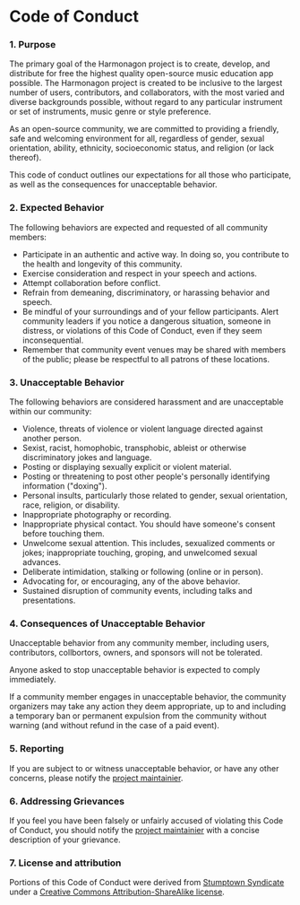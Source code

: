 # Code of Conduct

### 1. Purpose

The primary goal of the Harmonagon project is to create, develop, and distribute for free the highest quality open-source music education app possible. The Harmonagon project is created to be inclusive to the largest number of users, contributors, and collaborators, with the most varied and diverse backgrounds possible, without regard to any particular instrument or set of instruments, music genre or style preference.

As an open-source community, we are committed to providing a friendly, safe and welcoming environment for all, regardless of gender, sexual orientation, ability, ethnicity, socioeconomic status, and religion (or lack thereof).

This code of conduct outlines our expectations for all those who participate, as well as the consequences for unacceptable behavior.

### 2. Expected Behavior

The following behaviors are expected and requested of all community members:

  * Participate in an authentic and active way. In doing so, you contribute to the health and longevity of this community.
  * Exercise consideration and respect in your speech and actions.
  * Attempt collaboration before conflict.
  * Refrain from demeaning, discriminatory, or harassing behavior and speech.
  * Be mindful of your surroundings and of your fellow participants. Alert community leaders if you notice a dangerous situation, someone in distress, or violations of this Code of Conduct, even if they seem inconsequential.
  * Remember that community event venues may be shared with members of the public; please be respectful to all patrons of these locations.

### 3. Unacceptable Behavior

The following behaviors are considered harassment and are unacceptable within our community:

  * Violence, threats of violence or violent language directed against another person.
  * Sexist, racist, homophobic, transphobic, ableist or otherwise discriminatory jokes and language.
  * Posting or displaying sexually explicit or violent material.
  * Posting or threatening to post other people's personally identifying information ("doxing").
  * Personal insults, particularly those related to gender, sexual orientation, race, religion, or disability.
  * Inappropriate photography or recording.
  * Inappropriate physical contact. You should have someone's consent before touching them.
  * Unwelcome sexual attention. This includes, sexualized comments or jokes; inappropriate touching, groping, and unwelcomed sexual advances.
  * Deliberate intimidation, stalking or following (online or in person).
  * Advocating for, or encouraging, any of the above behavior.
  * Sustained disruption of community events, including talks and presentations.

### 4. Consequences of Unacceptable Behavior

Unacceptable behavior from any community member, including users, contributors, collbortors, owners, and sponsors will not be tolerated.

Anyone asked to stop unacceptable behavior is expected to comply immediately.

If a community member engages in unacceptable behavior, the community organizers may take any action they deem appropriate, up to and including a temporary ban or permanent expulsion from the community without warning (and without refund in the case of a paid event).

### 5. Reporting

If you are subject to or witness unacceptable behavior, or have any other concerns, please notify the [project maintainier](mailto:mitch@harmonagon.com).

### 6. Addressing Grievances

If you feel you have been falsely or unfairly accused of violating this Code of Conduct, you should notify the [project maintainier](mailto:mitch@harmonagon.com) with a concise description of your grievance. 

### 7. License and attribution

Portions of this Code of Conduct were derived from [Stumptown Syndicate](http://stumptownsyndicate.org) under a [Creative Commons Attribution-ShareAlike license](http://creativecommons.org/licenses/by-sa/3.0/).
